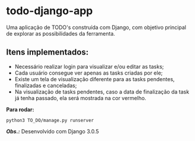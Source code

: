 # todo-django-app
Uma aplicação de TODO's construída com Django, com objetivo principal de explorar as possibilidades da ferramenta.

## Itens implementados:

 - Necessário realizar login para visualizar e/ou editar as tasks;
 - Cada usuário consegue ver apenas as tasks criadas por ele;
 - Existe um tela de visualização diferente para as tasks pendentes, finalizadas e canceladas;
 - Na visualização de tasks pendentes, caso a data de finalização da task já tenha passado, ela será mostrada na cor vermelho.

**Para rodar:**

    python3 TO_DO/manage.py runserver

***Obs.:*** Desenvolvido com Django 3.0.5


